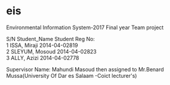 # eis
Environmental Information System-2017 Final year Team project

S/N	Student_Name	     Student Reg No:	
1	ISSA,  Miraji	       2014-04-02819	
2	SLEYUM,  Mosoud      2014-04-02823	
3	ALLY,  Azizi	       2014-04-02778	

Supervisor Name:
Mahundi Masoud then assigned to Mr.Benard Mussa(University Of Dar es Salaam -Coict lecturer's)  

